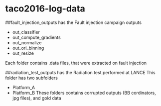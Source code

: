 # taco2016-log-data
##fault_injection_outputs has the Fault injection campaign outputs
- out_classifier
- out_compute_gradients
- out_normalize
- out_ori_binning
- out_resize

Each folder contains .data files, that were extracted on fault injection

##radiation_test_outputs has the Radiation test performed at LANCE
This folder has two subfolders
- Platform_A
- Platform_B
These folders contains corrupted outputs (BB cordinators, jpg files), and gold data 
